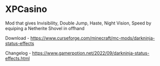 # XPCasino
Mod that gives Invisibility, Double Jump, Haste, Night Vision, Speed by equiping a Netherite Shovel in offhand

Download - https://www.curseforge.com/minecraft/mc-mods/darkninja-status-effects

Changelog - https://www.gamerpotion.net/2022/09/darkninja-status-effects.html
